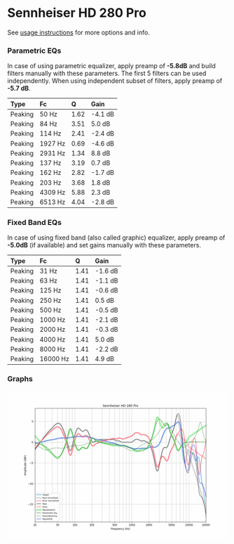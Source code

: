 # Sennheiser HD 280 Pro
See [usage instructions](https://github.com/jaakkopasanen/AutoEq#usage) for more options and info.

### Parametric EQs
In case of using parametric equalizer, apply preamp of **-5.8dB** and build filters manually
with these parameters. The first 5 filters can be used independently.
When using independent subset of filters, apply preamp of **-5.7 dB**.

| Type    | Fc      |    Q | Gain    |
|:--------|:--------|:-----|:--------|
| Peaking | 50 Hz   | 1.62 | -4.1 dB |
| Peaking | 84 Hz   | 3.51 | 5.0 dB  |
| Peaking | 114 Hz  | 2.41 | -2.4 dB |
| Peaking | 1927 Hz | 0.69 | -4.6 dB |
| Peaking | 2931 Hz | 1.34 | 8.8 dB  |
| Peaking | 137 Hz  | 3.19 | 0.7 dB  |
| Peaking | 162 Hz  | 2.82 | -1.7 dB |
| Peaking | 203 Hz  | 3.68 | 1.8 dB  |
| Peaking | 4309 Hz | 5.88 | 2.3 dB  |
| Peaking | 6513 Hz | 4.04 | -2.8 dB |

### Fixed Band EQs
In case of using fixed band (also called graphic) equalizer, apply preamp of **-5.0dB**
(if available) and set gains manually with these parameters.

| Type    | Fc       |    Q | Gain    |
|:--------|:---------|:-----|:--------|
| Peaking | 31 Hz    | 1.41 | -1.6 dB |
| Peaking | 63 Hz    | 1.41 | -1.1 dB |
| Peaking | 125 Hz   | 1.41 | -0.6 dB |
| Peaking | 250 Hz   | 1.41 | 0.5 dB  |
| Peaking | 500 Hz   | 1.41 | -0.5 dB |
| Peaking | 1000 Hz  | 1.41 | -2.1 dB |
| Peaking | 2000 Hz  | 1.41 | -0.3 dB |
| Peaking | 4000 Hz  | 1.41 | 5.0 dB  |
| Peaking | 8000 Hz  | 1.41 | -2.2 dB |
| Peaking | 16000 Hz | 1.41 | 4.9 dB  |

### Graphs
![](./Sennheiser%20HD%20280%20Pro.png)